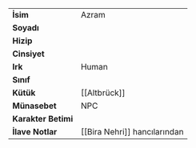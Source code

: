 |  |  |  
|---|---|  
| **İsim** | Azram|  
| **Soyadı** | |  
| **Hizip** | |  
| **Cinsiyet** | |  
| **Irk** | Human|  
| **Sınıf** | |  
| **Kütük** | [[Altbrück]]|  
| **Münasebet** | NPC|  
| **Karakter Betimi** | |  
| **İlave Notlar** | [[Bira Nehri]] hancılarından|  
